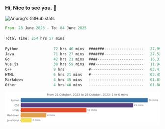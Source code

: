 ### Hi, Nice to see you. 👋

<!--
**EtherFin/EtherFin** is a ✨ _special_ ✨ repository because its `README.md` (this file) appears on your GitHub profile.

Here are some ideas to get you started:

- 🔭 I’m currently working on ...
- 🌱 I’m currently learning ...
- 👯 I’m looking to collaborate on ...
- 🤔 I’m looking for help with ...
- 💬 Ask me about ...
- 📫 How to reach me: ...
- 😄 Pronouns: ...
- ⚡ Fun fact: ...
-->


![Anurag's GitHub stats](https://github-readme-stats.vercel.app/api?username=EtherFin&bg_color=30,e96443,e97f43,e99943,e9b443,e9ce43,e9e843,d3e943,bee943,a9e943,94e943&title_color=fff&text_color=000&show_icons=true&icon_color=000)


<!--START_SECTION:waka-->

```rust
From: 28 June 2023 - To: 04 June 2025

Total Time: 254 hrs 57 mins

Python                72 hrs 40 mins  #######------------------   27.99 %
Java                  71 hrs 27 mins  #######------------------   27.52 %
Go                    42 hrs 21 mins  ####---------------------   16.31 %
Vue.js                30 hrs 59 mins  ###----------------------   11.94 %
C++                   9 hrs           #------------------------   03.47 %
HTML                  6 hrs 21 mins   #------------------------   02.45 %
Markdown              4 hrs 45 mins   -------------------------   01.83 %
Other                 4 hrs 40 mins   -------------------------   01.80 %
```

<!--END_SECTION:waka-->

<img
  src="https://github.com/EtherFin/EtherFin/blob/master/images/stat.svg"
  alt="Work Dashboard"
/>

